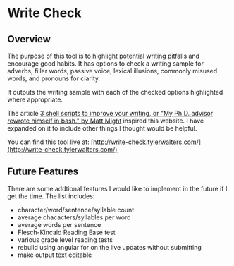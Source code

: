 # Write Check

## Overview

The purpose of this tool is to highlight potential writing pitfalls and encourage good habits. It has options to check a writing sample for adverbs, filler words, passive voice, lexical illusions, commonly misused words, and pronouns for clarity. 

It outputs the writing sample with each of the checked options highlighted where appropriate. 

The article [3 shell scripts to improve your writing, or "My Ph.D. advisor rewrote himself in bash." by Matt Might](http://matt.might.net/articles/shell-scripts-for-passive-voice-weasel-words-duplicates/) inspired this website. I have expanded on it to include other things I thought would be helpful. 

You can find this tool live at: [http://write-check.tylerwalters.com/](http://write-check.tylerwalters.com/)

## Future Features

There are some addtional features I would like to implement in the future if I get the time. The list includes:

* character/word/sentence/syllable count
* average chacacters/syllables per word
* average words per sentence
* Flesch-Kincaid Reading Ease test
* various grade level reading tests
* rebuild using angular for on the live updates without submitting
* make output text editable
